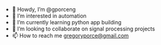 - 👋 Howdy, I’m @gporceng
- 👀 I’m interested in automation
- 🌱 I’m currently learning python app building
- 💞️ I’m looking to collaborate on signal processing projects
- 📫 How to reach me gregoryporce@gmail.com

